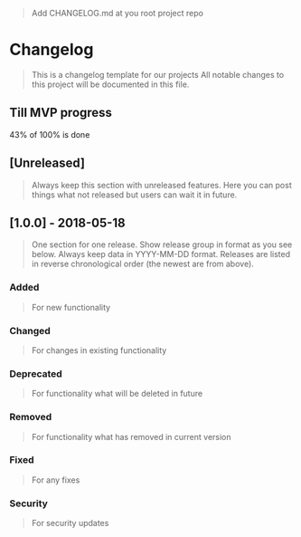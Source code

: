 >Add CHANGELOG.md at you root project repo

# Changelog

> This is a changelog template for our projects
>All notable changes to this project will be documented in this file.

## Till MVP progress

43% of 100% is done

## [Unreleased]
> Always keep this section with unreleased features. Here you can post things what not released but users can wait it in future.

## [1.0.0] - 2018-05-18
> One section for one release. Show release group in format as you see below.
Always keep data in YYYY-MM-DD format. Releases are listed in reverse chronological order (the newest are from above).


### Added

> For new functionality

### Changed

> For changes in existing functionality

### Deprecated

> For functionality what will be deleted in future

### Removed

> For functionality what has removed in current version

### Fixed

>For any fixes

### Security

> For security updates
